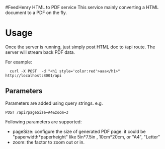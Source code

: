 #FeedHenry HTML to PDF service
This service mainly converting a HTML document to a PDF on the fly.

# Usage
Once the server is running, just simply post HTML doc to /api route.
The server will stream back PDF data.

For example:
```
  curl -X POST  -d "<h1 style='color:red'>aaa</h1>"  http://localhost:8001/api
```


## Parameters

Parameters are added using query strings. e.g.
```
POST /api?pageSize=A4&zoom=3
```

Following parameters are supported:

* pageSize: configure the size of generated PDF page. it could be "paperwidth\*paperheight" like 5in\*7.5in
, 10cm\*20cm, or "A4", "Letter"
* zoom: the factor to zoom out or in.

